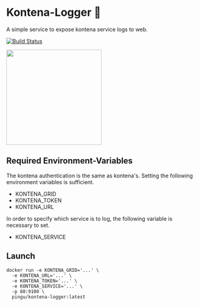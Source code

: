 # Kontena-Logger :mag_right:

A simple service to expose kontena service logs to web.

[![Build Status](https://drone.quving.com/api/badges/Quving/kontena-logger/status.svg)](https://drone.quving.com/Quving/kontena-logger)

<img src="https://i.imgur.com/B05KJOE.png" width="250"/>

## Required Environment-Variables
The kontena authentication is the same as kontena's. Setting the following environment variables is sufficient.
- KONTENA_GRID
- KONTENA_TOKEN
- KONTENA_URL

In order to specify which service is to log, the following variable is necessary to set.
- KONTENA_SERVICE


## Launch
```
docker run -e KONTENA_GRID='...' \
  -e KONTENA_URL='...' \
  -e KONTENA_TOKEN='...' \
  -e KONTENA_SERVICE='...' \
  -p 80:9100 \
  pingu/kontena-logger:latest
```
